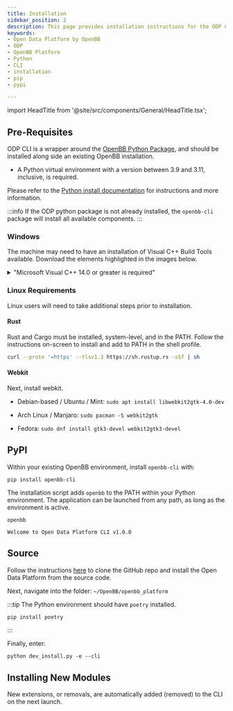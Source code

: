 ```yaml
---
title: Installation
sidebar_position: 2
description: This page provides installation instructions for the ODP CLI.
keywords:
- Open Data Platform by OpenBB
- ODP
- OpenBB Platform
- Python
- CLI
- installation
- pip
- pypi

---
```


import HeadTitle from '@site/src/components/General/HeadTitle.tsx';

<HeadTitle title="Installation | ODP CLI Docs" />

## Pre-Requisites

ODP CLI is a wrapper around the [OpenBB Python Package](/python), and should be installed along side an existing OpenBB installation.

- A Python virtual environment with a version between 3.9 and 3.11, inclusive, is required.

Please refer to the [Python install documentation](/python/installation) for instructions and more information.

:::info
If the ODP python package is not already installed, the `openbb-cli` package  will install all available components.
:::

### Windows

The machine may need to have an installation of Visual C++ Build Tools available. Download the elements highlighted in the images below.

<details>
<summary mdxType="summary">"Microsoft Visual C++ 14.0 or greater is required"</summary>

Download and install [C++ Build Tools](https://visualstudio.microsoft.com/visual-cpp-build-tools/), restart the machine, then continue.

![image](https://github.com/OpenBB-finance/OpenBBTerminal/assets/85772166/ceb57be0-6dae-42f2-aca6-bf62ce7d6135)

![image](https://github.com/OpenBB-finance/OpenBBTerminal/assets/85772166/f8aef8fc-a080-4164-bd36-460714ec44f3)

</details>

### Linux Requirements

Linux users will need to take additional steps prior to installation.

#### Rust

Rust and Cargo must be installed, system-level, and in the PATH. Follow the instructions on-screen to install and add to PATH in the shell profile.

```bash
curl --proto '=https' --tlsv1.3 https://sh.rustup.rs -sSf | sh
```

#### Webkit

Next, install webkit.

- Debian-based / Ubuntu / Mint: `sudo apt install libwebkit2gtk-4.0-dev`

- Arch Linux / Manjaro: `sudo pacman -S webkit2gtk`

- Fedora: `sudo dnf install gtk3-devel webkit2gtk3-devel`

## PyPI

Within your existing OpenBB environment, install `openbb-cli` with:

```console
pip install openbb-cli
```

The installation script adds `openbb` to the PATH within your Python environment. The application can be launched from any path, as long as the environment is active.

```console
openbb

Welcome to Open Data Platform CLI v1.0.0
```

## Source

Follow the instructions [here](/python/installation#source) to clone the GitHub repo and install the Open Data Platform from the source code.

Next, navigate into the folder: `~/OpenBB/openbb_platform`

:::tip
The Python environment should have `poetry` installed.

```bash
pip install poetry
```

:::

Finally, enter:

```console
python dev_install.py -e --cli
```

## Installing New Modules

New extensions, or removals, are automatically added (removed) to the CLI on the next launch.
